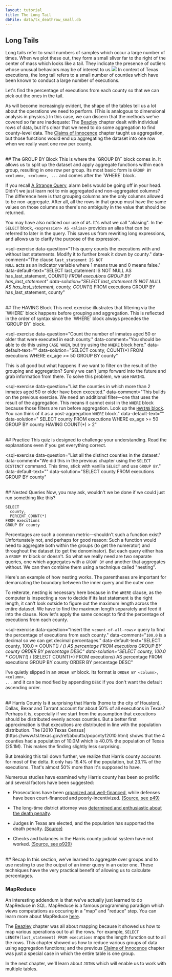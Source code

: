 ```yaml
---
layout: tutorial
title: The Long Tail
dbFile: data/tx_deathrow_small.db
---
```


<a name="long_tail"></a>
## Long Tails
Long tails refer to small numbers of samples which occur a large number of times. When we plot these out, they form a small sliver far to the right of the center of mass which looks like a tail. They indicate the presence of outliers whose unusual behaviors may be of interest to us.<img src="imgs/execution_tail.png"> In context of Texas executions, the long tail refers to a small number of counties which have been known to conduct a large number of executions.

Let's find the percentage of executions from each county so that we can pick out the ones in the tail.

As will become increasingly evident, the shape of the tables tell us a lot about the operations we need to perform. (This is analogous to dimensional analysis in physics.) In this case, we can discern that the methods we've covered so far are inadequate: The [Beazley](beazley.html) chapter dealt with individual rows of data, but it's clear that we need to do some aggregation to find county-level data. The [Claims of Innocence](innocence.html) chapter taught us aggregation, but those functions would end up aggregating the dataset into one row when we really want one row per county.

<br>
<a name="groupby"></a>
## The GROUP BY Block
This is where the `GROUP BY` block comes in. It allows us to split up the dataset and apply aggregate functions within each group, resulting in one row per group. Its most basic form is <code class="codeblock">GROUP BY &lt;column&gt;, &lt;column&gt;, ...</code> and comes after the `WHERE` block.

<sql-exercise
  data-question="This query pulls the execution counts per county."
  data-default-text="SELECT
  county,
  COUNT(*) AS county_executions
FROM executions
GROUP BY county"></sql-exercise>

If you recall <a href='innocence.html#strange'>A Strange Query</a>, alarm bells would be going off in your head. Didn't we just learn not to mix aggregated and non-aggregated columns? The difference here is that grouping columns are the only columns allowed to be non-aggregate. After all, all the rows in that group must have the same values on those columns so there's no ambiguity in the value that should be returned.

You may have also noticed our use of `AS`. It's what we call "aliasing". In the `SELECT` block, <code class="codeblock">&lt;expression&gt; AS &lt;alias&gt;</code> provides an alias that can be referred to later in the query. This saves us from rewriting long expressions, and allows us to clarify the purpose of the expression.

<sql-exercise
  data-question="This query counts the executions with and without last statements. Modify it to further break it down by county."
  data-comment="The clause <code>last_statement IS NOT NULL</code> acts as an indicator variable where 1 means true and 0 means false."
  data-default-text="SELECT
  last_statement IS NOT NULL AS has_last_statement,
  COUNT(*)
FROM executions
GROUP BY has_last_statement"
  data-solution="SELECT
  last_statement IS NOT NULL AS has_last_statement,
  county,
  COUNT(*)
FROM executions
GROUP BY has_last_statement, county"
  ></sql-exercise>

<br>
<a name="having"></a>
## The HAVING Block
This next exercise illustrates that filtering via the `WHERE` block happens before grouping and aggregation. This is reflected in the order of syntax since the `WHERE` block always precedes the `GROUP BY` block.

<sql-exercise
  data-question="Count the number of inmates aged 50 or older that were executed in each county."
  data-comment="You should be able to do this using <code>CASE WHEN</code>, but try using the <code>WHERE</code> block here."
  data-default-text=""
  data-solution="SELECT county, COUNT(*)
FROM executions
WHERE ex_age >= 50
GROUP BY county"
  ></sql-exercise>

This is all good but what happens if we want to filter on the result of the grouping and aggregation? Surely we can't jump forward into the future and grab information from there. To solve this problem, we use `HAVING`.

<sql-exercise
  data-question="List the counties in which more than 2 inmates aged 50 or older have been executed."
  data-comment="This builds on the previous exercise. We need an additional filter&mdash;one that uses the result of the aggregation. This means it cannot exist in the <code>WHERE</code> block because those filters are run before aggregation. Look up the <a href='https://www.w3schools.com/sql/sql_having.asp'><code>HAVING</code> block</a>. You can think of it as a post-aggregation <code>WHERE</code> block."
  data-default-text=""
  data-solution="
SELECT county
FROM executions
WHERE ex_age >= 50
GROUP BY county
HAVING COUNT(*) > 2"
  ></sql-exercise>

<br>
## Practice
This quiz is designed to challenge your understanding. Read the explanations even if you get everything correct.

<sql-quiz
  data-title="Mark the statements that are true."
  data-description="This query finds the number of inmates from each county and 10 year age range. <pre>
SELECT
  county,
  ex_age/10 AS decade_age,
  COUNT(*)
FROM executions
GROUP BY county, decade_age</pre>">
  <sql-quiz-option
    data-value="valid"
    data-statement="The query is valid (ie. won't throw an error when run)."
    data-hint="Were you thrown off by <code>ex_age/10</code>? Grouping by transformed columns is fine too."
    data-correct="true"></sql-quiz-option>
  <sql-quiz-option
    data-value="gran"
    data-statement="The query would return more rows if we were to use <code>ex_age</code> instead of <code>ex_age/10</code>."
    data-hint="Remember that <code>ex_age/10</code> does integer division which rounds all the ages. This produces fewer unique groups."
    data-correct="true"></sql-quiz-option>
  <sql-quiz-option
    data-value="unique_combocc"
    data-statement="The output will have as many rows as there are unique combinations of counties and decade_ages in the dataset."
    data-hint="This is correct."
    data-correct="true"></sql-quiz-option>
  <sql-quiz-option
    data-statement="The output will have a group ('Bexar', 6) even though no Bexar county inmates were between 60 and 69 at execution time."
    data-hint="The <code>GROUP BY</code> block finds all combinations <i>in the dataset</i> rather than all theoretically possible combinations."
    data-value="abstract_cartesian"></sql-quiz-option>
  <sql-quiz-option
    data-statement="The output will have a different value of county for every row it returns."
    data-hint="This would be true only if <code>county</code> were the only grouping column. Here, we can have many groups with the same county but different decade_ages."
    data-value="one_col_diff"></sql-quiz-option>
  <sql-quiz-option
    data-statement="The output can have groups where the count is 0."
    data-hint="This is similar to the ('Bexar', 6) question. If there are no rows with ('Bexar', 6), the group won't even show up."
    data-value="count_zero"></sql-quiz-option>
  <sql-quiz-option
    data-statement="The query would be valid even if we don't specify <code>county</code> in the <code>SELECT</code> block."
    data-hint="The grouping columns don't necessarily have to be in the <code>SELECT</code> block. It would be valid, but not make much sense because we wouldn't know which counts are for which county."
    data-value="missing_gp_col"
    data-correct="true"></sql-quiz-option>
  <sql-quiz-option
    data-statement="It is reasonable to add <code>last_name</code> to the <code>SELECT</code> block even without grouping by it."
    data-hint="Even though it would be valid (in SQLite) for the reasons set forth in <a href='innocence.html#strange'>A Strange Query</a>, it is poor form to have non-aggregate, non-grouping columns in the <code>SELECT</code> block."
    data-value="extra_gp_col"></sql-quiz-option>
</sql-quiz>

<sql-exercise
  data-question="List all the distinct counties in the dataset."
  data-comment="We did this in the previous chapter using the <code>SELECT DISTINCT</code> command. This time, stick with vanilla <code>SELECT</code> and use <code>GROUP BY</code>."
  data-default-text=""
  data-solution="SELECT county FROM executions GROUP BY county"
  ></sql-exercise>

<br>
<a name="nested"></a>
## Nested Queries
Now, you may ask, wouldn't we be done if we could just run something like this?

    SELECT
      county,
      PERCENT_COUNT(*)
    FROM executions
    GROUP BY county

Percentages are such a common metric&mdash;shouldn't such a function exist? Unfortunately not, and perhaps for good reason: Such a function would need to aggregate both within the groups (to get the numerator) and throughout the dataset (to get the denominator). But each query either has a `GROUP BY` block or doesn't. So what we really need are two separate queries, one which aggregates with a `GROUP BY` and another that aggregates without. We can then combine them using a technique called "nesting".

Here's an example of how nesting works. The parentheses are important for demarcating the boundary between the inner query and the outer one:

<sql-exercise
  data-question="Find the first and last name of the inmate with the longest last statement (by character count)."
  data-comment="Write in a suitable query to nest in &lt;<code>length-of-longest-last-statement</code>&gt;."
  data-default-text="SELECT first_name, last_name
FROM executions
WHERE LENGTH(last_statement) =
    (<length-of-longest-last-statement>)"
  data-solution="SELECT first_name, last_name
FROM executions
WHERE LENGTH(last_statement) =
    (SELECT MAX(LENGTH(last_statement))
     FROM executions)"></sql-exercise>

To reiterate, nesting is necessary here because in the `WHERE` clause, as the computer is inspecting a row to decide if its last statement is the right length, it can't look outside to figure out the maximum length across the entire dataset. We have to find the maximum length  separately and feed it into the clause. Now let's apply the same concept to find the percentage of executions from each county.

<sql-exercise
  data-question="Insert the &lt;<code>count-of-all-rows</code>&gt; query to find the percentage of executions from each county."
  data-comment="<code>100.0</code> is a decimal so we can get decimal percentages."
  data-default-text="SELECT
  county,
  100.0 * COUNT(*) / (<count-of-all-rows>)
    AS percentage
FROM executions
GROUP BY county
ORDER BY percentage DESC"
  data-solution="SELECT
  county,
  100.0 * COUNT(*) / (SELECT COUNT(*) FROM executions)
    AS percentage
FROM executions
GROUP BY county
ORDER BY percentage DESC"
  ></sql-exercise>

I've quietly slipped in an `ORDER BY` block. Its format is <code class="codeblock">ORDER BY &lt;column&gt;, &lt;column&gt;, ...</code> and it can be modified by appending `DESC` if you don't want the default ascending order.

<br>
<a name="harris"></a>
## Harris County
Is it surprising that Harris (home to the city of Houston), Dallas, Bexar and Tarrant account for about 50% of all executions in Texas? Perhaps it is, especially if we start from the assumption that executions should be distributed evenly across counties. But a better first approximation is that executions are distributed in line with the population distribution. The [2010 Texas Census](https://www.tsl.texas.gov/ref/abouttx/popcnty12010.html) shows that the 4 counties had a population of 10.0M which is 40.0% the population of Texas (25.1M). This makes the finding slightly less surprising.

But breaking this tail down further, we realize that Harris county accounts for most of the delta. It only has 16.4% of the population, but 23.1% of the executions. That's almost 50% more than it's supposed to have.

Numerous studies have examined why Harris county has been so prolific and several factors have been suggested:
 - <p>Prosecutions have been <a href="https://web.archive.org/web/20191227235319/https://www.citylab.com/equity/2014/09/one-texas-county-is-responsible-for-most-of-the-executions-in-the-entire-us/380705/">organized and well-financed</a>, while defenses have been court-financed and poorly-incentivized. <a href="https://houstonlawreview.org/article/3874.pdf">(Source, see p49)</a>
 - <p>The long-time district attorney was <a href="https://www.chron.com/news/houston-texas/article/Former-DA-ran-powerful-death-penalty-machine-1833545.php">determined and enthusiastic about the death penalty</a>.
 - <p>Judges in Texas are elected, and the population has supported the death penalty. <a href="https://priceonomics.com/why-has-texas-executed-so-many-inmates/">(Source)</a>
 - <p>Checks and balances in the Harris county judicial system have not worked. <a href="https://houstonlawreview.org/article/3874-the-problem-of-rubber-stamping-in-state-capital-habeas-proceedings-a-harris-county-case-study">(Source, see p929)</a></p>

<br>
<a name="recap"></a>
## Recap
In this section, we've learned to aggregate over groups and to use nesting to use the output of an inner query in an outer one. These techniques have the very practical benefit of allowing us to calculate percentages.

<a name="mapreduce"></a>
<div class="sideNote">
  <h3>MapReduce</h3>
  <p>An interesting addendum is that we've actually just learned to do MapReduce in SQL. MapReduce is a famous programming paradigm which views computations as occuring in a "map" and "reduce" step. You can learn more about MapReduce <a href="https://stackoverflow.com/questions/28982/simple-explanation-of-mapreduce">here</a>.</p>
  <p>The <a href="beazley.html">Beazley</a> chapter was all about mapping because it showed us how to map various operations out to all the rows. For example, <code>SELECT LENGTH(last_statement) FROM executions</code> maps the length function out to all the rows. This chapter showed us how to reduce various groups of data using aggregation functions; and the previous <a href="innocence.html">Claims of Innocence</a> chapter was just a special case in which the entire table is one group.</p>
</div>

In the next chapter, we'll learn about `JOIN`s which will enable us to work with multiple tables.
